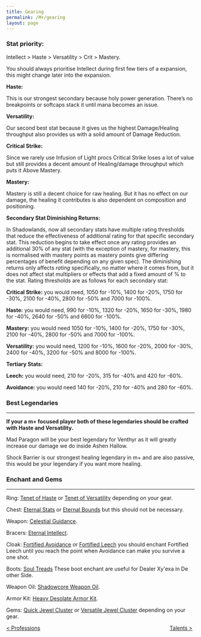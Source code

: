 ```yaml
---
title: Gearing
permalink: /M+/gearing
layout: page
---
```


### **Stat priority:**

Intellect > Haste > Versatility > Crit > Mastery.

You should always prioritise Intellect during first few tiers of a expansion, this might change later into the expansion.

**Haste:**

This is our strongest secondary because holy power generation. There’s no breakpoints or softcaps stack it until mana becomes an issue.

**Versatility:**

Our second best stat because it gives us the highest Damage/Healing throughput also provides us with a solid amount of Damage Reduction.

**Critical Strike:**

Since we rarely use Infusion of Light procs Critical Strike loses a lot of value but still provides a decent amount of Healing/damage throughput which puts it Above Mastery.

**Mastery:**

Mastery is still a decent choice for raw healing. But it has no effect on our damage, the healing it contributes is also dependent on composition and positioning.

**Secondary Stat Diminishing Returns:**

In Shadowlands, now all secondary stats have multiple rating thresholds that reduce the effectiveness of additional rating for that specific secondary stat. This reduction begins to take effect once any rating provides an additional 30% of any stat (with the exception of mastery, for mastery, this is normalised with mastery points as mastery points give differing percentages of benefit depending on any given spec). The diminishing returns only affects *rating* specifically, no matter where it comes from, but it does not affect stat multipliers or effects that add a fixed amount of % to the stat. Rating thresholds are as follows for each secondary stat:

**Critical Strike:** you would need, 1050 for -10%, 1400 for -20%, 1750 for -30%, 2100 for -40%, 2800 for -50% and 7000 for -100%.

**Haste:** you would need, 990 for -10%, 1320 for -20%, 1650 for -30%, 1980 for -40%, 2640 for -50% and 6600 for -100%.

**Mastery:** you would need 1050 for -10%, 1400 for -20%, 1750 for -30%, 2100 for -40%, 2800 for -50% and 7000 for -100%.

**Versatility:** you would need, 1200 for -10%, 1600 for -20%, 2000 for -30%, 2400 for -40%, 3200 for -50% and 8000 for -100%.

**Tertiary Stats:**

**Leech:** you would need, 210 for -20%, 315 for -40% and 420 for -60%.

**Avoidance:** you would need 140 for -20%, 210 for -40% and 280 for -60%.

### **Best Legendaries**

---

**If your a m+ focused player both of these legendaries should be crafted with Haste and Versatility.**

Mad Paragon will be your best legendary for Venthyr as it will greatly increase our damage we do inside Ashen Hallow.

Shock Barrier is our strongest healing legendary in m+ and are also passive, this would be your legendary if you want more healing.

### **Enchant and Gems**

---

Ring:
[Tenet of Haste](https://www.wowhead.com/spell=309617/tenet-of-haste) or [Tenet of Versatility](https://www.wowhead.com/spell=309619/tenet-of-versatility) depending on your gear.

Chest:
[Eternal Stats](https://www.wowhead.com/spell=324773/eternal-stats) or [Eternal Bounds](https://www.wowhead.com/spell=323761/eternal-bounds) but this should not be necessary.

Weapon: [Celestial Guidance](https://www.wowhead.com/spell=309627/celestial-guidance).

Bracers: [Eternal Intellect](https://www.wowhead.com/spell=309609/eternal-intellect).

Cloak: [Fortified Avoidance](https://www.wowhead.com/spell=309530/fortified-avoidance) or [Fortified Leech](https://www.wowhead.com/spell=309531/fortified-leech) you should enchant Fortified Leech until you reach the point when Avoidance can make you survive a one shot.

Boots: [Soul Treads](https://www.wowhead.com/spell=323609/soul-treads) These boot enchant are useful for Dealer Xy'exa in De other Side.

Weapon Oil: [Shadowcore Weapon Oil](https://www.wowhead.com/item=171285/shadowcore-oil).

Armor Kit: [Heavy Desolate Armor Kit](https://www.wowhead.com/item=172347/heavy-desolate-armor-kit).

Gems: [Quick Jewel Cluster](https://www.wowhead.com/item=173128/quick-jewel-cluster) or [Versatile Jewel Cluster](https://www.wowhead.com/item=173129/versatile-jewel-cluster) depending on your gear.

<div>
<div style="text-align:left;display: inline-block;width: 49%;">
<a href="/M+/professions"> < Professions </a>
</div>
<div style="text-align:right;display: inline-block;width: 49%;">
<a href="/M+/talents"> Talents ></a>
</div>
</div>
